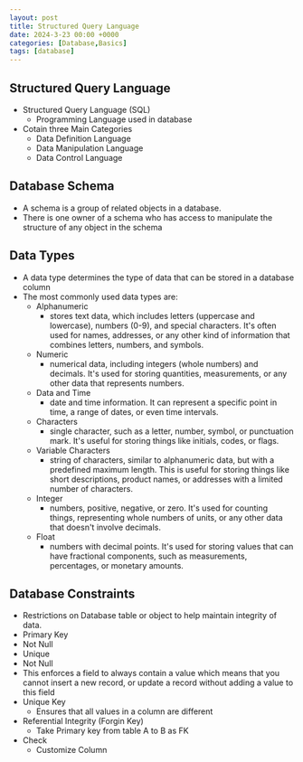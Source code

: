 ```yaml
---
layout: post
title: Structured Query Language
date: 2024-3-23 00:00 +0000
categories: [Database,Basics]
tags: [database]
---
```

## Structured Query Language 
- Structured Query Language (SQL)
  - Programming Language used in database
- Cotain three Main Categories
  - Data Definition Language 
  - Data Manipulation Language
  - Data Control Language
## Database Schema
- A schema is a group of related objects in a database.
- There is one owner of a schema who has access to manipulate the structure of any object in the schema
## Data Types
- A data type determines the type of data that can be stored in a database column
- The most commonly used data types are:
  - Alphanumeric
    - stores text data, which includes letters (uppercase and lowercase), numbers (0-9), and special characters. It's often used for names, addresses, or any other kind of information that combines letters, numbers, and symbols.
  - Numeric 
    - numerical data, including integers (whole numbers) and decimals. It's used for storing quantities, measurements, or any other data that represents numbers.
  - Data and Time
    - date and time information. It can represent a specific point in time, a range of dates, or even time intervals.
  - Characters
    - single character, such as a letter, number, symbol, or punctuation mark. It's useful for storing things like initials, codes, or flags.
  - Variable Characters
    - string of characters, similar to alphanumeric data, but with a predefined maximum length. This is useful for storing things like short descriptions, product names, or addresses with a limited number of characters.
  - Integer
    - numbers, positive, negative, or zero. It's used for counting things, representing whole numbers of units, or any other data that doesn't involve decimals.
  - Float 
    - numbers with decimal points. It's used for storing values that can have fractional components, such as measurements, percentages, or monetary amounts.
## Database Constraints
-  Restrictions on Database table or object to help maintain integrity of data.
- Primary Key
 - Not Null
 - Unique
- Not Null
 - This enforces a field to always contain a value which means that you cannot insert a new record, or update a record without adding a value to this field
- Unique Key
  - Ensures that all values in a column are different
- Referential Integrity (Forgin Key)
  - Take Primary key from table A to B as FK
- Check
  - Customize Column